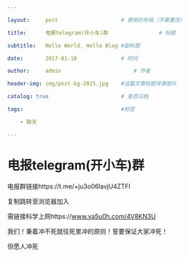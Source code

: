 ```yaml
---

layout:     post   				    # 使用的布局（不需要改）

title:      电报telegram(开小车)群 				# 标题 

subtitle:   Hello World, Hello Blog #副标题

date:       2017-01-10  			# 时间

author:     admin 						# 作者

header-img: img/post-bg-2015.jpg 	#这篇文章标题背景图片

catalog: true 						# 是否归档

tags:								#标签

    - 聊天

---
```


# 电报telegram(开小车)群
电报群链接https://t.me/+ju3o06lavjU4ZTFl

复制跳转至浏览器加入

需链接科学上网https://www.ya5u0h.com/4V8KN3U

我们！秉着冲不死就往死里冲的原则！誓要保证大家冲死！

但愿人冲死
